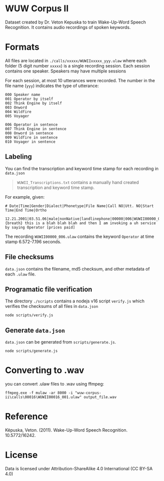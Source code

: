 # WUW Corpus II

Dataset created by Dr. Veton Kepuska to train Wake-Up-Word Speech Recognition. It contains audio recordings of spoken keywords.


# Formats

All files are located in `./calls/xxxxx/WUWIIxxxxx_yyy.ulaw` where each folder (5 digit number `xxxxx`) is a single recording session. Each session contains one speaker. Speakers may have multiple sessions

For each session, at most 10 utterances were recorded. The number in the file name (`yyy`) indicates the type of utterance:

```
000 Speaker name
001 Operator by itself
002 Think Engine by itself
003 Onword
004 Wildfire
005 Voyager

006 Operator in sentence
007 Think Engine in sentence
008 Onword in sentence
009 Wildfire in sentence
010 Voyager in sentence
```

## Labeling

You can find the transcription and keyword time stamp for each recording in `data.json`

> `WUWII_Transcriptions.txt` contains a manually hand created transcription and keyword time stamp.

For example, given:

```
# Date|Time|Gender|Dialect|Phonetype|File Name|Call NO|Utt. NO|Start Time|End Time|Ortho

12.21.2001|03.51.06|male|nonNative|landlinephone|00000|006|WUWII00000_006.ulaw|6.572|7.196|{breath} this is a blah blah blah and then I am invoking a uh service by saying Operator [prices paid]
```

The recording `WUWII00000_006.ulaw` contains the keyword `Operator` at time stamp 6.572-7.196 seconds.

## File checksums

`data.json` contains the filename, md5 checksum, and other metadata of each `.ulaw` file.


## Programatic file verification

The directory `./scripts` contains a nodejs v16 script `verify.js` which verifies the checksums of all files in `data.json`

```
node scripts/verify.js
```

## Generate `data.json`

`data.json` can be generated from `scripts/generate.js`.

```
node scripts/generate.js
```

# Converting to .wav

you can convert .ulaw files to .wav using ffmpeg:

```
ffmpeg.exe -f mulaw -ar 8000 -i "wuw-corpus-ii\calls\00016\WUWII00016_001.ulaw" output_file.wav
```

# Reference

Këpuska, Veton. (2011). Wake-Up-Word Speech Recognition. 10.5772/16242.

# License

Data is licensed under Attribution-ShareAlike 4.0 International (CC BY-SA 4.0)
